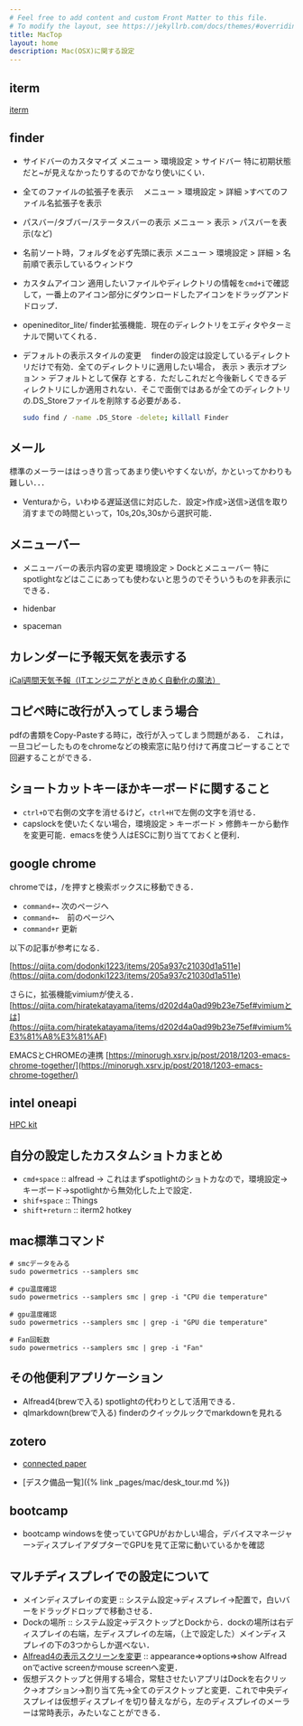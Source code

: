 ```yaml
---
# Feel free to add content and custom Front Matter to this file.
# To modify the layout, see https://jekyllrb.com/docs/themes/#overriding-theme-defaults
title: MacTop
layout: home
description: Mac(OSX)に関する設定
---
```




## iterm

[iterm](iterm.md)


## finder

- サイドバーのカスタマイズ
  メニュー > 環境設定 > サイドバー
  特に初期状態だと~が見えなかったりするのでかなり使いにくい．

- 全てのファイルの拡張子を表示
　メニュー > 環境設定 > 詳細 >すべてのファイル名拡張子を表示 

- パスバー/タブバー/ステータスバーの表示
  メニュー > 表示 > パスバーを表示(など)

- 名前ソート時，フォルダを必ず先頭に表示
  メニュー > 環境設定 > 詳細 > 名前順で表示しているウィンドウ

- カスタムアイコン
  適用したいファイルやディレクトリの情報を`cmd+i`で確認して，一番上のアイコン部分にダウンロードしたアイコンをドラッグアンドドロップ．

- openineditor_lite/
  finder拡張機能．現在のディレクトリをエディタやターミナルで開いてくれる．
  
- デフォルトの表示スタイルの変更
　finderの設定は設定しているディレクトリだけで有効．全てのディレクトリに適用したい場合，
  表示 > 表示オプション > デフォルトとして保存
  とする．ただしこれだと今後新しくできるディレクトリにしか適用されない．そこで面倒ではあるが全てのディレクトリの.DS_Storeファイルを削除する必要がある．
  ```bash
  sudo find / -name .DS_Store -delete; killall Finder
  ```

## メール

標準のメーラーははっきり言ってあまり使いやすくないが，かといってかわりも難しい．．．

- Venturaから，いわゆる遅延送信に対応した．設定>作成>送信>送信を取り消すまでの時間といって，10s,20s,30sから選択可能．


## メニューバー

- メニューバーの表示内容の変更
  環境設定 > Dockとメニューバー 
  特にspotlightなどはここにあっても使わないと思うのでそういうものを非表示にできる．

- hidenbar
  
- spaceman
  

## カレンダーに予報天気を表示する

[iCal週間天気予報（ITエンジニアがときめく自動化の魔法）](https://weather.masuipeo.com/)

## コピペ時に改行が入ってしまう場合

pdfの書類をCopy-Pasteする時に，改行が入ってしまう問題がある． これは，一旦コピーしたものをchromeなどの検索窓に貼り付けて再度コピーすることで回避することができる．

## ショートカットキーほかキーボードに関すること

- `ctrl+D`で右側の文字を消せるけど，`ctrl+H`で左側の文字を消せる．
- capslockを使いたくない場合，環境設定 > キーボード > 修飾キーから動作を変更可能．emacsを使う人はESCに割り当てておくと便利．


## google chrome

chromeでは，/を押すと検索ボックスに移動できる．

- `command+→` 次のページへ
- `command+←`　前のページへ
- `command+r` 更新

以下の記事が参考になる．

[https://qiita.com/dodonki1223/items/205a937c21030d1a511e](https://qiita.com/dodonki1223/items/205a937c21030d1a511e)


さらに，拡張機能vimiumが使える．
[https://qiita.com/hiratekatayama/items/d202d4a0ad99b23e75ef#vimiumとは](https://qiita.com/hiratekatayama/items/d202d4a0ad99b23e75ef#vimium%E3%81%A8%E3%81%AF)

EMACSとCHROMEの連携
[https://minorugh.xsrv.jp/post/2018/1203-emacs-chrome-together/](https://minorugh.xsrv.jp/post/2018/1203-emacs-chrome-together/)



## intel oneapi

[HPC kit](https://software.intel.com/content/www/us/en/develop/tools/oneapi/hpc-toolkit/download.html)

## 自分の設定したカスタムショトカまとめ

- `cmd+space` :: alfread → これはまずspotlightのショトカなので，環境設定→キーボード→spotlightから無効化した上で設定．
- `shif+space`   :: Things
- `shift+return` :: iterm2 hotkey

## mac標準コマンド

```
# smcデータをみる
sudo powermetrics --samplers smc

# cpu温度確認
sudo powermetrics --samplers smc | grep -i "CPU die temperature"

# gpu温度確認
sudo powermetrics --samplers smc | grep -i "GPU die temperature"

# Fan回転数
sudo powermetrics --samplers smc | grep -i "Fan"
```

## その他便利アプリケーション

- Alfread4(brewで入る)
  spotlightの代わりとして活用できる．
- qlmarkdown(brewで入る)
  finderのクイックルックでmarkdownを見れる

## zotero
<!-- 
https://ohdachi.github.io/ohdachi_lab/researches/2018/02/02/zotero_zotfile.html
-->


- [connected paper](https://www.connectedpapers.com/)
<!--
https://note.com/sangmin/n/n92321e835bc2
-->

- [デスク備品一覧]({% link _pages/mac/desk_tour.md %})

## bootcamp

- bootcamp windowsを使っていてGPUがおかしい場合，デバイスマネージャー>ディスプレイアダプターでGPUを見て正常に動いているかを確認


## マルチディスプレイでの設定について

- メインディスプレイの変更 :: システム設定->ディスプレイ->配置で，白いバーをドラッグドロップで移動させる．
- Dockの場所 :: システム設定->デスクトップとDockから．dockの場所は右ディスプレイの右端，左ディスプレイの左端，（上で設定した）メインディスプレイの下の3つからしか選べない．
- [Alfread4の表示スクリーンを変更](https://parashuto.com/rriver/tools/alfred-on-multiple-displays) :: appearance=>options=>show Alfread onでactive screenかmouse screenへ変更．
- 仮想デスクトップと併用する場合，常駐させたいアプリはDockを右クリック->オプション->割り当て先->全てのデスクトップと変更．これで中央ディスプレイは仮想ディスプレイを切り替えながら，左のディスプレイのメーラーは常時表示，みたいなことができる．
